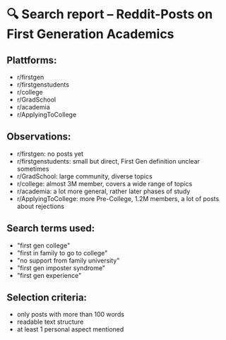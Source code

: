 # 🔍 Search report – Reddit-Posts on First Generation Academics

## Plattforms:
- r/firstgen
- r/firstgenstudents
- r/college
- r/GradSchool
- r/academia
- r/ApplyingToCollege

## Observations:
- r/firstgen: no posts yet
- r/firstgenstudents: small but direct, First Gen definition unclear sometimes
- r/GradSchool: large community, diverse topics
- r/college: almost 3M member, covers a wide range of topics
- r/academia: a lot more general, rather later phases of study 
- r/ApplyingToCollege: more Pre-College, 1.2M members, a lot of posts about rejections 

## Search terms used:
- "first gen college"
- "first in family to go to college"
- "no support from family university"
- "first gen imposter syndrome"
- "first gen experience"

## Selection criteria:
- only posts with more than 100 words
- readable text structure
- at least 1 personal aspect mentioned
